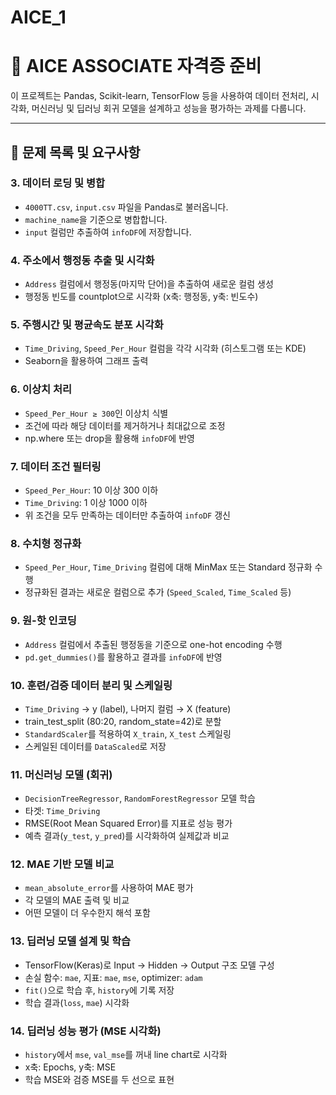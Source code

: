 # AICE_1

# 🧠 AICE ASSOCIATE 자격증 준비

이 프로젝트는 Pandas, Scikit-learn, TensorFlow 등을 사용하여 데이터 전처리, 시각화, 머신러닝 및 딥러닝 회귀 모델을 설계하고 성능을 평가하는 과제를 다룹니다.

---

## 📌 문제 목록 및 요구사항

### 3. 데이터 로딩 및 병합
- `4000TT.csv`, `input.csv` 파일을 Pandas로 불러옵니다.
- `machine_name`을 기준으로 병합합니다.
- `input` 컬럼만 추출하여 `infoDF`에 저장합니다.

### 4. 주소에서 행정동 추출 및 시각화
- `Address` 컬럼에서 행정동(마지막 단어)을 추출하여 새로운 컬럼 생성
- 행정동 빈도를 countplot으로 시각화 (x축: 행정동, y축: 빈도수)

### 5. 주행시간 및 평균속도 분포 시각화
- `Time_Driving`, `Speed_Per_Hour` 컬럼을 각각 시각화 (히스토그램 또는 KDE)
- Seaborn을 활용하여 그래프 출력

### 6. 이상치 처리
- `Speed_Per_Hour ≥ 300`인 이상치 식별
- 조건에 따라 해당 데이터를 제거하거나 최대값으로 조정
- np.where 또는 drop을 활용해 `infoDF`에 반영

### 7. 데이터 조건 필터링
- `Speed_Per_Hour`: 10 이상 300 이하
- `Time_Driving`: 1 이상 1000 이하
- 위 조건을 모두 만족하는 데이터만 추출하여 `infoDF` 갱신

### 8. 수치형 정규화
- `Speed_Per_Hour`, `Time_Driving` 컬럼에 대해 MinMax 또는 Standard 정규화 수행
- 정규화된 결과는 새로운 컬럼으로 추가 (`Speed_Scaled`, `Time_Scaled` 등)

### 9. 원-핫 인코딩
- `Address` 컬럼에서 추출된 행정동을 기준으로 one-hot encoding 수행
- `pd.get_dummies()`를 활용하고 결과를 `infoDF`에 반영

### 10. 훈련/검증 데이터 분리 및 스케일링
- `Time_Driving` → y (label), 나머지 컬럼 → X (feature)
- train_test_split (80:20, random_state=42)로 분할
- `StandardScaler`를 적용하여 `X_train`, `X_test` 스케일링
- 스케일된 데이터를 `DataScaled`로 저장

### 11. 머신러닝 모델 (회귀)
- `DecisionTreeRegressor`, `RandomForestRegressor` 모델 학습
- 타겟: `Time_Driving`
- RMSE(Root Mean Squared Error)를 지표로 성능 평가
- 예측 결과(`y_test`, `y_pred`)를 시각화하여 실제값과 비교

### 12. MAE 기반 모델 비교
- `mean_absolute_error`를 사용하여 MAE 평가
- 각 모델의 MAE 출력 및 비교
- 어떤 모델이 더 우수한지 해석 포함

### 13. 딥러닝 모델 설계 및 학습
- TensorFlow(Keras)로 Input → Hidden → Output 구조 모델 구성
- 손실 함수: `mae`, 지표: `mae`, `mse`, optimizer: `adam`
- `fit()`으로 학습 후, `history`에 기록 저장
- 학습 결과(`loss`, `mae`) 시각화

### 14. 딥러닝 성능 평가 (MSE 시각화)
- `history`에서 `mse`, `val_mse`를 꺼내 line chart로 시각화
- x축: Epochs, y축: MSE
- 학습 MSE와 검증 MSE를 두 선으로 표현
